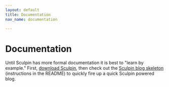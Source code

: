 ```yaml
---
layout: default
title: Documentation
nav_name: documentation

---
```


# Documentation

Until Sculpin has more formal documentation it is best to "learn by example."
First, [download Sculpin][1], then check out the [Sculpin blog skeleton][2]
(instructions in the README) to quickly fire up a quick Sculpin powered blog.

[1]: {{site.url}}/download/
[2]: https://github.com/sculpin/sculpin-blog-skeleton
